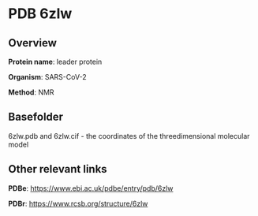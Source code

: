 # PDB 6zlw

## Overview

**Protein name**: leader protein

**Organism**: SARS-CoV-2

**Method**: NMR



## Basefolder

6zlw.pdb and 6zlw.cif - the coordinates of the threedimensional molecular model



## Other relevant links 
**PDBe**:  https://www.ebi.ac.uk/pdbe/entry/pdb/6zlw
 
**PDBr**: https://www.rcsb.org/structure/6zlw 

